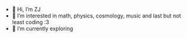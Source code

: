 - 👋 Hi, I’m ZJ 
- 👀 I’m interested in math, physics, cosmology, music and last but not least coding :3
- 🌱 I’m currently exploring
<!---
zjfam/zjfam is a ✨ special ✨ repository because its `README.md` (this file) appears on your GitHub profile.
You can click the Preview link to take a look at your changes.
--->
